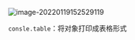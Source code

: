 ![image-20220119152529119](C:/%E5%A4%A7%E5%AD%A6/%E5%AD%A6%E4%B9%A0%E7%AC%94%E8%AE%B0/cssStudy/image/image-20220119152529119.png)

`consle.table`：将对象打印成表格形式

